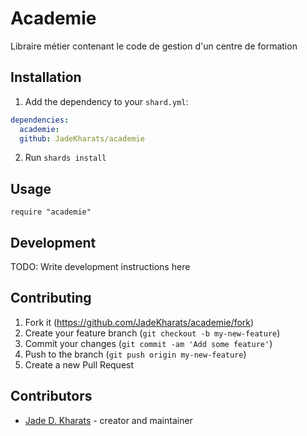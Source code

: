 # Academie

Libraire métier contenant le code de gestion d'un centre de formation

## Installation

1. Add the dependency to your `shard.yml`:

```yaml
dependencies:
  academie:
  github: JadeKharats/academie
```

2. Run `shards install`

## Usage

```crystal
require "academie"
```

## Development

TODO: Write development instructions here

## Contributing

1. Fork it (<https://github.com/JadeKharats/academie/fork>)
2. Create your feature branch (`git checkout -b my-new-feature`)
3. Commit your changes (`git commit -am 'Add some feature'`)
4. Push to the branch (`git push origin my-new-feature`)
5. Create a new Pull Request

## Contributors

- [Jade D. Kharats](https://github.com/JadeKharats) - creator and maintainer
